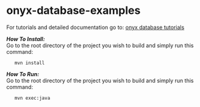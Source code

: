 # onyx-database-examples

For tutorials and detailed documentation go to: [onyx database tutorials](http://onyxdevtools.com/learn/tutorials) 

***How To Install:*** <br />
Go to the root directory of the project you wish to build and simply run this command:

	   mvn install
	   
***How To Run:*** <br />
Go to the root directory of the project you wish to build and simply run this command:

	   mvn exec:java
